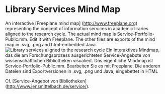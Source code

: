# Library Services Mind Map
An interactive [Freeplane mind map] (http://www.freeplane.org) representing the concept of information services in academic liraries aligned to the research cycle. The actual mind map is Service-Portfolio-Public.mm. Edit it with Freeplane. The other files are exports of the mind map in .svg, .png and html-embedded Java.
![Library services aligned to the research cycle](https://raw.githubusercontent.com/jmiba/library-services/master/Service-Portfolio-Public.png)
Ein interaktives Mindmap, das die am Forschungsprozess ausgerichteten Service-Angebote von wissenschaftlichen Bibliotheken visualiert. Das eigentliche Mindmap ist Service-Portfolio-Public.mm. Bearbeiten Sie es mit Freeplane. Die anderen Dateien sind Exportversionen in .svg, .png und Java, eingebettet in HTML

Cf. [Service-Angebot von Bibliotheken] (http://www.jensmittelbach.de/service/).
